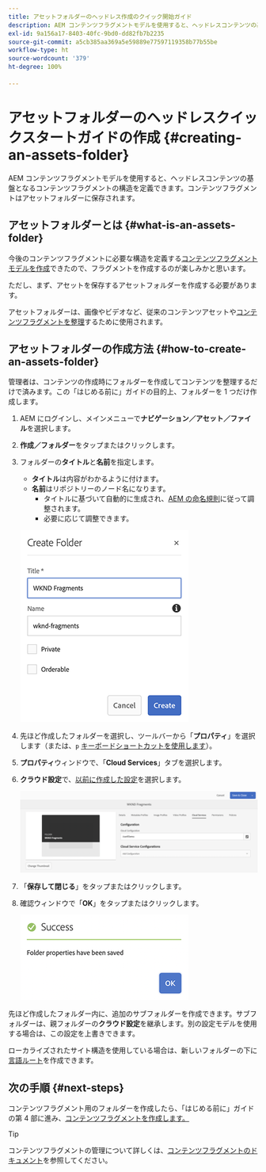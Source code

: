 ```yaml
---
title: アセットフォルダーのヘッドレス作成のクイック開始ガイド
description: AEM コンテンツフラグメントモデルを使用すると、ヘッドレスコンテンツの基盤となるコンテンツフラグメントの構造を定義できます。
exl-id: 9a156a17-8403-40fc-9bd0-dd82fb7b2235
source-git-commit: a5cb385aa369a5e59889e77597119358b77b55be
workflow-type: ht
source-wordcount: '379'
ht-degree: 100%

---
```


# アセットフォルダーのヘッドレスクイックスタートガイドの作成 {#creating-an-assets-folder}

AEM コンテンツフラグメントモデルを使用すると、ヘッドレスコンテンツの基盤となるコンテンツフラグメントの構造を定義できます。コンテンツフラグメントはアセットフォルダーに保存されます。

## アセットフォルダーとは  {#what-is-an-assets-folder}

今後のコンテンツフラグメントに必要な構造を定義する[コンテンツフラグメントモデルを作成](create-content-model.md)できたので、フラグメントを作成するのが楽しみかと思います。

ただし、まず、アセットを保存するアセットフォルダーを作成する必要があります。

アセットフォルダーは、画像やビデオなど、従来のコンテンツアセットや[コンテンツフラグメントを整理](/help/assets/manage-assets.md)するために使用されます。

## アセットフォルダーの作成方法 {#how-to-create-an-assets-folder}

管理者は、コンテンツの作成時にフォルダーを作成してコンテンツを整理するだけで済みます。この「はじめる前に」ガイドの目的上、フォルダーを 1 つだけ作成します。

1. AEM にログインし、メインメニューで&#x200B;**ナビゲーション／アセット／ファイル**&#x200B;を選択します。
1. **作成／フォルダー**&#x200B;をタップまたはクリックします。
1. フォルダーの&#x200B;**タイトル**&#x200B;と&#x200B;**名前**&#x200B;を指定します。
   * **タイトル**&#x200B;は内容がわかるように付けます。
   * **名前**&#x200B;はリポジトリーのノード名になります。
      * タイトルに基づいて自動的に生成され、[AEM の命名規則](/help/sites-developing/naming-conventions.md)に従って調整されます。
      * 必要に応じて調整できます。

   ![フォルダーを作成](../assets/assets-folder-create.png)
1. 先ほど作成したフォルダーを選択し、ツールバーから「**プロパティ**」を選択します（または、`p` [キーボードショートカットを使用します](/help/sites-authoring/keyboard-shortcuts.md)）。
1. **プロパティ**&#x200B;ウィンドウで、「**Cloud Services**」タブを選択します。
1. **クラウド設定**&#x200B;で、[以前に作成した設定](create-configuration.md)を選択します。

   ![アセットフォルダーの設定](../assets/assets-folder-configure.png)
1. 「**保存して閉じる**」をタップまたはクリックします。
1. 確認ウィンドウで「**OK**」をタップまたはクリックします。

   ![確認ウィンドウ](../assets/assets-folder-confirmation.png)

先ほど作成したフォルダー内に、追加のサブフォルダーを作成できます。サブフォルダーは、親フォルダーの&#x200B;**クラウド設定**&#x200B;を継承します。別の設定モデルを使用する場合は、この設定を上書きできます。

ローカライズされたサイト構造を使用している場合は、新しいフォルダーの下に[言語ルート](/help/assets/multilingual-assets.md)を作成できます。

## 次の手順 {#next-steps}

コンテンツフラグメント用のフォルダーを作成したら、「はじめる前に」ガイドの第 4 部に進み、[コンテンツフラグメントを作成します。](create-content-fragment.md)

>[!TIP]
>
>コンテンツフラグメントの管理について詳しくは、[コンテンツフラグメントのドキュメント](/help/assets/content-fragments/content-fragments.md)を参照してください。
